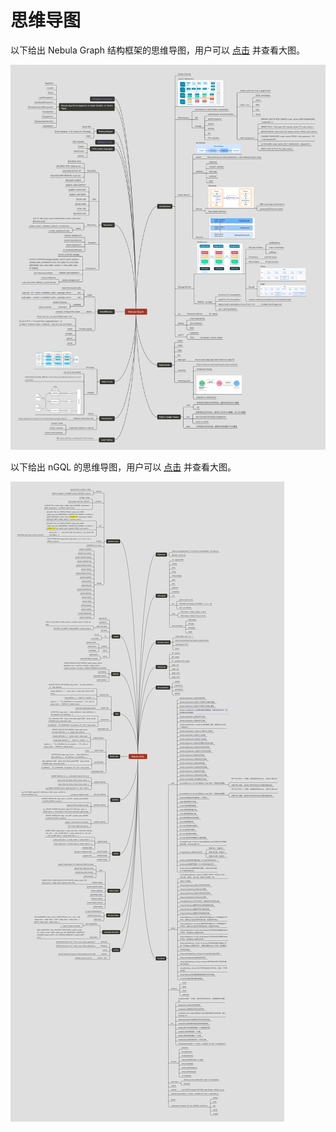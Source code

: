 # 思维导图

以下给出 Nebula Graph 结构框架的思维导图，用户可以 [点击](https://mubu.com/app/edit/clb/3aWAh5H6Xt#m) 并查看大图。

![nebula graph](../20.appendix/Unknown-2.png)

以下给出 nGQL 的思维导图，用户可以 [点击](https://mubu.com/app/edit/clb/1jZHkcX_6DJ#m) 并查看大图。

![nebula nGQL](../20.appendix/Unknown-3.png)